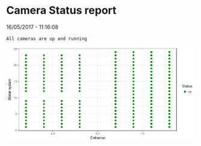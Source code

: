 Camera Status report
================
16/05/2017 - 11:16:08

    All cameras are up and running

![](camreport_files/figure-markdown_github/unnamed-chunk-2-1.png)

